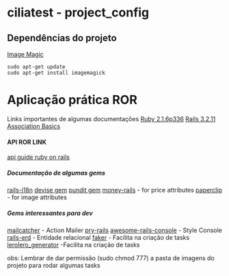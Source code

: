 

# ciliatest - project_config

## Dependências do projeto
[Image Magic](https://imagemagick.org/index.php)
```
sudo apt-get update
sudo apt-get install imagemagick
```
# Aplicação prática ROR
Links importantes de algumas documentações
[Ruby 2.1.6p336](https://ruby-doc.org/core-2.1.6/)
[Rails 3.2.11](https://guides.rubyonrails.org/v3.2.21/)
[Association Basics](https://guides.rubyonrails.org/association_basics.html)

#### API ROR LINK
[api guide ruby on rails](https://guides.rubyonrails.org)
##### Documentação de algumas gems
[rails-i18n](https://github.com/svenfuchs/rails-i18n)
[devise gem](https://github.com/plataformatec/devise)
[pundit gem](https://github.com/varvet/pundit)
[money-rails](https://github.com/RubyMoney/money-rails) - for price attributes
[paperclip](https://github.com/thoughtbot/paperclip) - for image attributes
##### Gems interessantes para dev
[mailcatcher](https://github.com/sj26/mailcatcher) - Action Mailer
[pry-rails](https://github.com/rweng/pry-rails)
[awesome-rails-console](https://github.com/ascendbruce/awesome_rails_console) - Style Console
[rails-erd](https://github.com/voormedia/rails-erd) - Entidade relacional
[faker](https://github.com/faker-ruby/faker) - Facilita na criação de tasks
[lerolero_generator](https://github.com/jacksonpires/lerolero_generator) -Facilita na criação de tasks





obs: Lembrar de dar permissão (sudo chmod 777) a pasta de imagens do projeto para rodar algumas tasks
